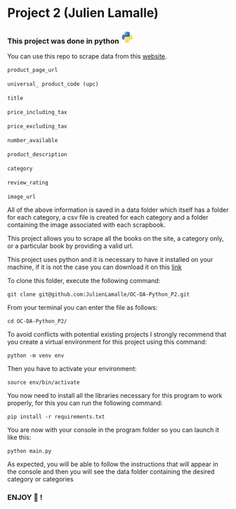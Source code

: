 # Project 2 (Julien Lamalle)

### This project was done in python <img src="https://raw.githubusercontent.com/devicons/devicon/master/icons/python/python-original.svg" alt="python" width="30" height="30"/>

You can use this repo to scrape data from this [website](http://books.toscrape.com/).

```
product_page_url

universal_ product_code (upc)

title

price_including_tax

price_excluding_tax

number_available

product_description

category

review_rating

image_url 
```

All of the above information is saved in a data folder which itself has a folder for each category, a csv file is created for each category and a folder containing the image associated with each scrapbook.

This project allows you to scrape all the books on the site, a category only, or a particular book by providing a valid url.

This project uses python and it is necessary to have it installed on your machine, if it is not the case you can download it on this [link](https://www.python.org/downloads/)

To clone this folder, execute the following command: 

```
git clone git@github.com:JulienLamalle/OC-DA-Python_P2.git
```

From your terminal you can enter the file as follows: 

```
cd OC-DA-Python_P2/
```

To avoid conflicts with potential existing projects I strongly recommend that you create a virtual environment for this project using this command:

```
python -m venv env
```

Then you have to activate your environment:

```
source env/bin/activate
```

You now need to install all the libraries necessary for this program to work properly, for this you can run the following command: 

```
pip install -r requirements.txt
```

You are now with your console in the program folder so you can launch it like this: 

```
python main.py
```

As expected, you will be able to follow the instructions that will appear in the console and then you will see the data folder containing the desired category or categories

### ENJOY 🎉 ! 